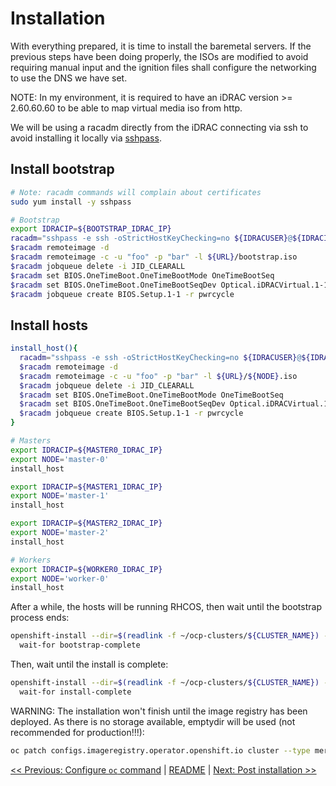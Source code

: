 # Installation

With everything prepared, it is time to install the baremetal servers. If the
previous steps have been doing properly, the ISOs are modified to avoid
requiring manual input and the ignition files shall configure the networking to
use the DNS we have set.

NOTE: In my environment, it is required to have an iDRAC version >= 2.60.60.60
to be able to map virtual media iso from http.

We will be using a racadm directly from the iDRAC connecting via ssh to avoid
installing it locally via [sshpass](https://sourceforge.net/projects/sshpass/).

## Install bootstrap

```bash
# Note: racadm commands will complain about certificates
sudo yum install -y sshpass

# Bootstrap
export IDRACIP=${BOOTSTRAP_IDRAC_IP}
racadm="sshpass -e ssh -oStrictHostKeyChecking=no ${IDRACUSER}@${IDRACIP} racadm"
$racadm remoteimage -d
$racadm remoteimage -c -u "foo" -p "bar" -l ${URL}/bootstrap.iso
$racadm jobqueue delete -i JID_CLEARALL
$racadm set BIOS.OneTimeBoot.OneTimeBootMode OneTimeBootSeq
$racadm set BIOS.OneTimeBoot.OneTimeBootSeqDev Optical.iDRACVirtual.1-1
$racadm jobqueue create BIOS.Setup.1-1 -r pwrcycle
```

## Install hosts

```bash
install_host(){
  racadm="sshpass -e ssh -oStrictHostKeyChecking=no ${IDRACUSER}@${IDRACIP} racadm"
  $racadm remoteimage -d
  $racadm remoteimage -c -u "foo" -p "bar" -l ${URL}/${NODE}.iso
  $racadm jobqueue delete -i JID_CLEARALL
  $racadm set BIOS.OneTimeBoot.OneTimeBootMode OneTimeBootSeq
  $racadm set BIOS.OneTimeBoot.OneTimeBootSeqDev Optical.iDRACVirtual.1-1
  $racadm jobqueue create BIOS.Setup.1-1 -r pwrcycle
}

# Masters
export IDRACIP=${MASTER0_IDRAC_IP}
export NODE='master-0'
install_host

export IDRACIP=${MASTER1_IDRAC_IP}
export NODE='master-1'
install_host

export IDRACIP=${MASTER2_IDRAC_IP}
export NODE='master-2'
install_host

# Workers
export IDRACIP=${WORKER0_IDRAC_IP}
export NODE='worker-0'
install_host
```

After a while, the hosts will be running RHCOS, then wait until the bootstrap process ends:

```bash
openshift-install --dir=$(readlink -f ~/ocp-clusters/${CLUSTER_NAME}) --log-level debug \
  wait-for bootstrap-complete
```

Then, wait until the install is complete:

```bash
openshift-install --dir=$(readlink -f ~/ocp-clusters/${CLUSTER_NAME}) --log-level debug \
  wait-for install-complete
```

WARNING: The installation won't finish until the image registry has been
deployed. As there is no storage available, emptydir will be used (not
recommended for production!!!):

```bash
oc patch configs.imageregistry.operator.openshift.io cluster --type merge --patch '{"spec":{"storage":{"emptyDir":{}}}}'
```

[<< Previous: Configure `oc` command](10-configure-oc-command.md) | [README](../README.md) | [Next: Post installation >>](12-post-installation.md)
